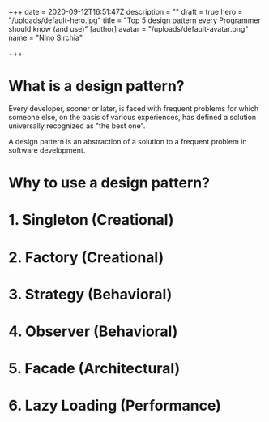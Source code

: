 +++
date = 2020-09-12T16:51:47Z
description = ""
draft = true
hero = "/uploads/default-hero.jpg"
title = "Top 5 design pattern every Programmer should know (and use)"
[author]
avatar = "/uploads/default-avatar.png"
name = "Nino Sirchia"

+++
# What is a design pattern?

  
Every developer, sooner or later, is faced with frequent problems for which someone else, on the basis of various experiences, has defined a solution universally recognized as "the best one".

A design pattern is an abstraction of a solution to a frequent problem in software development.

# Why to use a design pattern?

# 1. Singleton (Creational)

# 2. Factory (Creational)

# 3. Strategy (Behavioral)

# 4. Observer (Behavioral)

# 5. Facade (Architectural)

# 6. Lazy Loading (Performance)
